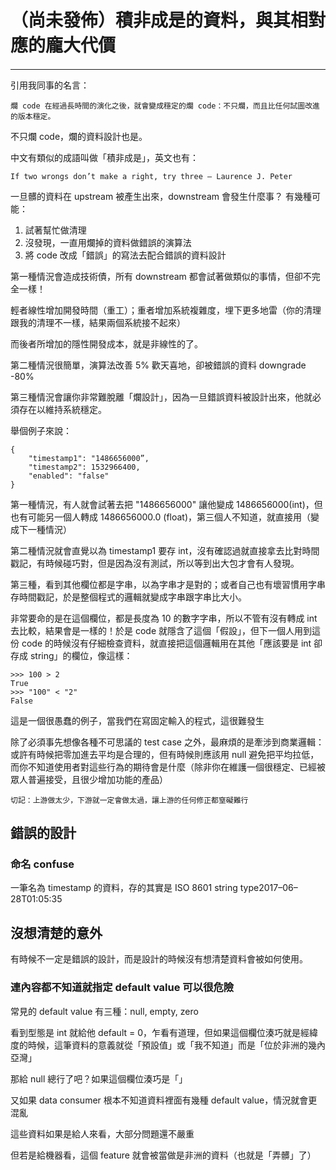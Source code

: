 # （尚未發佈）積非成是的資料，與其相對應的龐大代價

####

---

引用我同事的名言：

```
爛 code 在經過長時間的演化之後，就會變成穩定的爛 code：不只爛，而且比任何試圖改進的版本穩定。
```

不只爛 code，爛的資料設計也是。

中文有類似的成語叫做「積非成是」，英文也有：

```
If two wrongs don’t make a right, try three — Laurence J. Peter
```

一旦髒的資料在 upstream 被產生出來，downstream 會發生什麼事？
有幾種可能：

1. 試著幫忙做清理
2. 沒發現，一直用爛掉的資料做錯誤的演算法
3. 將 code 改成「錯誤」的寫法去配合錯誤的資料設計

第一種情況會造成技術債，所有 downstream 都會試著做類似的事情，但卻不完全一樣！

輕者線性增加開發時間（重工）；重者增加系統複雜度，埋下更多地雷（你的清理跟我的清理不一樣，結果兩個系統接不起來）

而後者所增加的隱性開發成本，就是非線性的了。

第二種情況很簡單，演算法改善 5% 歡天喜地，卻被錯誤的資料 downgrade -80%

第三種情況會讓你非常難脫離「爛設計」，因為一旦錯誤資料被設計出來，他就必須存在以維持系統穩定。

舉個例子來說：

```
{
    "timestamp1": "1486656000”,
    "timestamp2": 1532966400,
    "enabled": "false"
}
```

第一種情況，有人就會試著去把 "1486656000" 讓他變成 1486656000(int)，但也有可能另一個人轉成 1486656000.0 (float)，第三個人不知道，就直接用（變成下一種情況）

第二種情況就會直覺以為 timestamp1 要存 int，沒有確認過就直接拿去比對時間戳記，有時候碰巧對，但是因為沒有測試，所以等到出大包才會有人發現。

第三種，看到其他欄位都是字串，以為字串才是對的；或者自己也有壞習慣用字串存時間戳記，於是整個程式的邏輯就變成字串跟字串比大小。

非常要命的是在這個欄位，都是長度為 10 的數字字串，所以不管有沒有轉成 int 去比較，結果會是一樣的！於是 code 就隱含了這個「假設」，但下一個人用到這份 code 的時候沒有仔細檢查資料，就直接把這個邏輯用在其他「應該要是 int 卻存成 string」的欄位，像這樣：

```
>>> 100 > 2
True
>>> "100" < "2"
False
```

這是一個很愚蠢的例子，當我們在寫固定輸入的程式，這很難發生

除了必須事先想像各種不可思議的 test case 之外，最麻煩的是牽涉到商業邏輯：或許有時候把零加進去平均是合理的，但有時候則應該用 null 避免把平均拉低，而你不知道使用者對這些行為的期待會是什麼（除非你在維護一個很穩定、已經被眾人普遍接受，且很少增加功能的產品）

```
切記：上游做太少，下游就一定會做太過，讓上游的任何修正都窒礙難行
```

## 錯誤的設計

### 命名 confuse

一筆名為 timestamp 的資料，存的其實是 ISO 8601 string type2017–06–28T01:05:35

## 沒想清楚的意外

有時候不一定是錯誤的設計，而是設計的時候沒有想清楚資料會被如何使用。

### 連內容都不知道就指定 default value 可以很危險

常見的 default value 有三種：null, empty, zero

看到型態是 int 就給他 default = 0，乍看有道理，但如果這個欄位湊巧就是經緯度的時候，這筆資料的意義就從「預設值」或「我不知道」而是「位於非洲的幾內亞灣」

那給 null 總行了吧？如果這個欄位湊巧是「」


又如果 data consumer 根本不知道資料裡面有幾種 default value，情況就會更混亂

這些資料如果是給人來看，大部分問題還不嚴重

但若是給機器看，這個 feature 就會被當做是非洲的資料（也就是「弄髒」了）